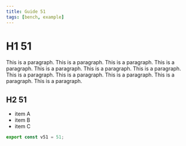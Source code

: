 ```yaml
---
title: Guide 51
tags: [bench, example]
---
```


# H1 51

This is a paragraph. This is a paragraph. This is a paragraph. This is a paragraph. This is a paragraph. This is a paragraph. This is a paragraph. This is a paragraph. This is a paragraph. This is a paragraph. This is a paragraph. This is a paragraph. 

## H2 51

- item A
- item B
- item C

```ts
export const v51 = 51;
```